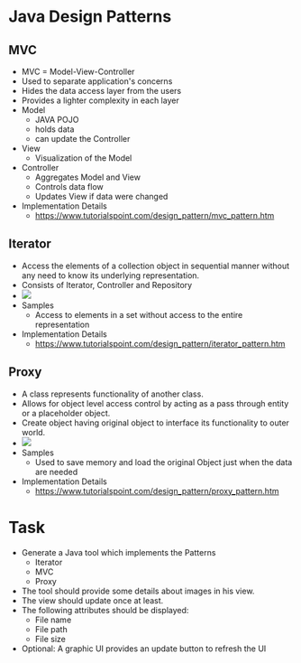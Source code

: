 
# Java Design Patterns
## MVC

- MVC = Model-View-Controller 
- Used to separate application's concerns
- Hides the data access layer from the users
- Provides a lighter complexity in each layer
- Model
	- JAVA POJO
	- holds data
	- can update the Controller
- View
	- Visualization of the Model
- Controller
	- Aggregates Model and View 
	- Controls data flow
	- Updates View if data were changed
- Implementation Details
	- https://www.tutorialspoint.com/design_pattern/mvc_pattern.htm

## Iterator

- Access the elements of a collection object in sequential manner without any need to know its underlying representation.
- Consists of Iterator, Controller and Repository
- ![](https://www.tutorialspoint.com/design_pattern/images/iterator_pattern_uml_diagram.jpg)
- Samples
	- Access to elements in a set without access to the entire representation
- Implementation Details
	- https://www.tutorialspoint.com/design_pattern/iterator_pattern.htm

## Proxy

- A class represents functionality of another class. 
- Allows for object level access control by acting as a pass through entity or a placeholder object.  
- Create object having original object to interface its functionality to outer world.
- ![](http://java.dzone.com/sites/all/files/proxy_seq.png)
- Samples
	- Used to save memory and load the original Object just when the data are needed
- Implementation Details
	- https://www.tutorialspoint.com/design_pattern/proxy_pattern.htm

# Task

- Generate a Java tool which implements the Patterns 
	- Iterator
	- MVC
	- Proxy 
- The tool should provide some details about images in his view.
- The view should update once at least.
- The following attributes should be displayed:
	- File name
	- File path
	- File size
- Optional: A graphic UI provides an update button to refresh the UI

